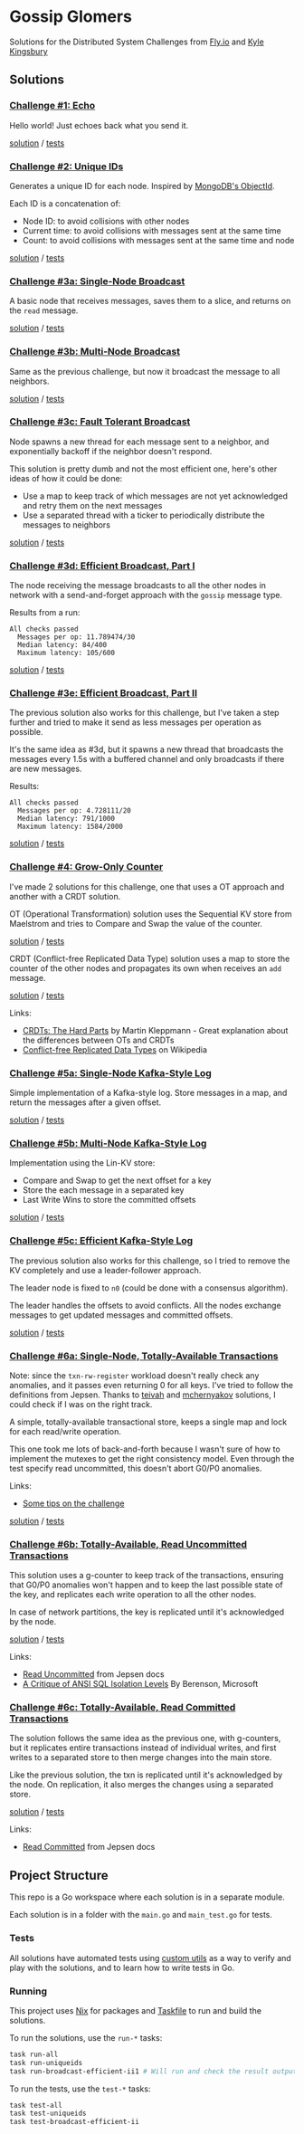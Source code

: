 # Gossip Glomers

Solutions for the Distributed System Challenges from [Fly.io](https://fly.io) and [Kyle Kingsbury](https://aphyr.com/about)

## Solutions

### [Challenge #1: Echo](https://fly.io/dist-sys/1)

Hello world! Just echoes back what you send it.

[solution](echo/main.go) / [tests](echo/main_test.go)

### [Challenge #2: Unique IDs](https://fly.io/dist-sys/2)

Generates a unique ID for each node. Inspired by [MongoDB's ObjectId](https://www.mongodb.com/docs/manual/reference/method/ObjectId).

Each ID is a concatenation of:

- Node ID: to avoid collisions with other nodes
- Current time: to avoid collisions with messages sent at the same time
- Count: to avoid collisions with messages sent at the same time and node

[solution](uniqueids/main.go) / [tests](uniqueids/main_test.go)

### [Challenge #3a: Single-Node Broadcast](https://fly.io/dist-sys/3a)

A basic node that receives messages, saves them to a slice, and returns on the `read` message.

[solution](broadcast/a/main.go) / [tests](broadcast/a/main_test.go)

### [Challenge #3b: Multi-Node Broadcast](https://fly.io/dist-sys/3b)

Same as the previous challenge, but now it broadcast the message to all neighbors.

[solution](broadcast/b/main.go) / [tests](broadcast/b/main_test.go)

### [Challenge #3c: Fault Tolerant Broadcast](https://fly.io/dist-sys/3c)

Node spawns a new thread for each message sent to a neighbor, and exponentially backoff if the neighbor doesn't respond.

This solution is pretty dumb and not the most efficient one, here's other ideas of how it could be done:

- Use a map to keep track of which messages are not yet acknowledged and retry them on the next messages
- Use a separated thread with a ticker to periodically distribute the messages to neighbors

[solution](broadcast/c/main.go) / [tests](broadcast/c/main_test.go)

### [Challenge #3d: Efficient Broadcast, Part I](https://fly.io/dist-sys/3d)

The node receiving the message broadcasts to all the other nodes in network with a send-and-forget approach with the `gossip` message type.

Results from a run:

```
All checks passed
  Messages per op: 11.789474/30
  Median latency: 84/400
  Maximum latency: 105/600
```

[solution](broadcast/d/main.go) / [tests](broadcast/d/main_test.go)

### [Challenge #3e: Efficient Broadcast, Part II](https://fly.io/dist-sys/3e)

The previous solution also works for this challenge, but I've taken a step further and tried to make it send as less messages per operation as possible.

It's the same idea as #3d, but it spawns a new thread that broadcasts the messages every 1.5s with a buffered channel and only broadcasts if there are new messages.

Results:

```
All checks passed
  Messages per op: 4.728111/20
  Median latency: 791/1000
  Maximum latency: 1584/2000
```

[solution](broadcast/e/main.go) / [tests](broadcast/e/main_test.go)

### [Challenge #4: Grow-Only Counter](https://fly.io/dist-sys/4)

I've made 2 solutions for this challenge, one that uses a OT approach and another with a CRDT solution.

OT (Operational Transformation) solution uses the Sequential KV store from Maelstrom and tries to Compare and Swap the value of the counter.

[solution](counter/ot/main.go) / [tests](counter/ot/main_test.go)

CRDT (Conflict-free Replicated Data Type) solution uses a map to store the counter of the other nodes and propagates its own when receives an `add` message.

[solution](counter/crdt/main.go) / [tests](counter/crdt/main_test.go)

Links:

- [CRDTs: The Hard Parts](https://www.youtube.com/watch?v=x7drE24geUw) by Martin Kleppmann - Great explanation about the differences between OTs and CRDTs
- [Conflict-free Replicated Data Types](https://en.wikipedia.org/wiki/Conflict-free_replicated_data_type) on Wikipedia

### [Challenge #5a: Single-Node Kafka-Style Log](https://fly.io/dist-sys/5a)

Simple implementation of a Kafka-style log. Store messages in a map, and return the messages after a given offset.

[solution](kafka/a/main.go) / [tests](kafka/a/main_test.go)

### [Challenge #5b: Multi-Node Kafka-Style Log](https://fly.io/dist-sys/5b)

Implementation using the Lin-KV store:

- Compare and Swap to get the next offset for a key
- Store the each message in a separated key
- Last Write Wins to store the committed offsets

[solution](kafka/b/main.go) / [tests](kafka/b/main_test.go)

### [Challenge #5c: Efficient Kafka-Style Log](https://fly.io/dist-sys/5c)

The previous solution also works for this challenge, so I tried to remove the KV completely and use a leader-follower approach.

The leader node is fixed to `n0` (could be done with a consensus algorithm).

The leader handles the offsets to avoid conflicts. All the nodes exchange messages to get updated messages and committed offsets.

[solution](kafka/c/main.go) / [tests](kafka/c/main_test.go)

### [Challenge #6a: Single-Node, Totally-Available Transactions](https://fly.io/dist-sys/6a/)

Note: since the `txn-rw-register` workload doesn't really check any anomalies, and it passes even returning 0 for all keys. I've tried to follow the definitions from Jepsen. Thanks to [teivah](https://github.com/teivah/gossip-glomers) and [mchernyakov](https://github.com/mchernyakov/gossip-glomers) solutions, I could check if I was on the right track.

A simple, totally-available transactional store, keeps a single map and lock for each read/write operation.

This one took me lots of back-and-forth because I wasn't sure of how to implement the mutexes to get the right consistency model. Even through the test specify read uncommitted, this doesn't abort G0/P0 anomalies.

Links:

- [Some tips on the challenge](https://community.fly.io/t/challenge-6-tips/17928)

[solution](txn/a/main.go) / [tests](txn/a/main_test.go)

### [Challenge #6b: Totally-Available, Read Uncommitted Transactions](https://fly.io/dist-sys/6b/)

This solution uses a g-counter to keep track of the transactions, ensuring that G0/P0 anomalies won't happen and to keep the last possible state of the key, and replicates each write operation to all the other nodes.

In case of network partitions, the key is replicated until it's acknowledged by the node.

[solution](txn/b/main.go) / [tests](txn/b/main_test.go)

Links:

- [Read Uncommitted](https://jepsen.io/consistency/models/read-uncommitted) from Jepsen docs
- [A Critique of ANSI SQL Isolation Levels](https://www.microsoft.com/en-us/research/wp-content/uploads/2016/02/tr-95-51.pdf) By Berenson, Microsoft

### [Challenge #6c: Totally-Available, Read Committed Transactions](https://fly.io/dist-sys/6c/)

The solution follows the same idea as the previous one, with g-counters, but it replicates entire transactions instead of individual writes, and first writes to a separated store to then merge changes into the main store.

Like the previous solution, the txn is replicated until it's acknowledged by the node. On replication, it also merges the changes using a separated store.

[solution](txn/c/main.go) / [tests](txn/c/main_test.go)

Links:

- [Read Committed](https://jepsen.io/consistency/models/read-committed) from Jepsen docs

## Project Structure

This repo is a Go workspace where each solution is in a separate module.

Each solution is in a folder with the `main.go` and `main_test.go` for tests.

### Tests

All solutions have automated tests using [custom utils](testutils) as a way to verify and play with the solutions, and to learn how to write tests in Go.

### Running

This project uses [Nix](nixos.org) for packages and [Taskfile](https://taskfile.dev) to run and build the solutions.

To run the solutions, use the `run-*` tasks:

```bash
task run-all
task run-uniqueids
task run-broadcast-efficient-ii1 # Will run and check the result output
```

To run the tests, use the `test-*` tasks:

```bash
task test-all
task test-uniqueids
task test-broadcast-efficient-ii
```
